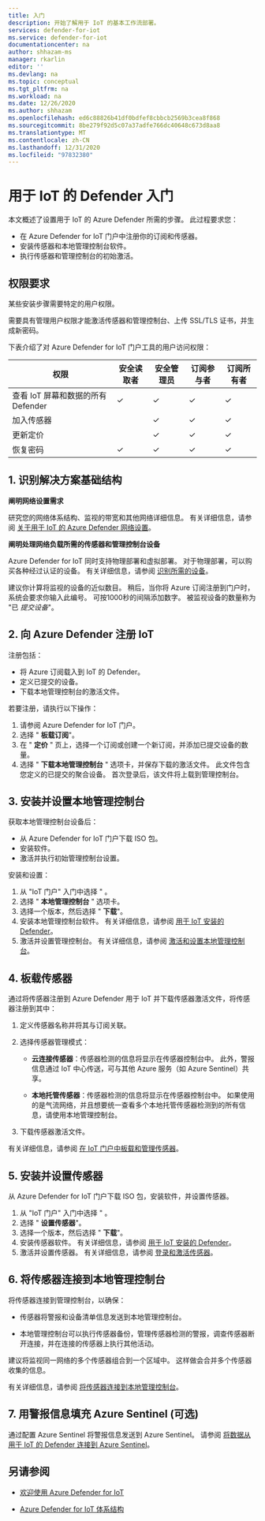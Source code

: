 ```yaml
---
title: 入门
description: 开始了解用于 IoT 的基本工作流部署。
services: defender-for-iot
ms.service: defender-for-iot
documentationcenter: na
author: shhazam-ms
manager: rkarlin
editor: ''
ms.devlang: na
ms.topic: conceptual
ms.tgt_pltfrm: na
ms.workload: na
ms.date: 12/26/2020
ms.author: shhazam
ms.openlocfilehash: ed6c88826b41df0bdfef8cbbcb2569b3cea8f868
ms.sourcegitcommit: 8be279f92d5c07a37adfe766dc40648c673d8aa8
ms.translationtype: MT
ms.contentlocale: zh-CN
ms.lasthandoff: 12/31/2020
ms.locfileid: "97832380"
---
```

# <a name="getting-started-with-defender-for-iot"></a>用于 IoT 的 Defender 入门

本文概述了设置用于 IoT 的 Azure Defender 所需的步骤。 此过程要求您：

- 在 Azure Defender for IoT 门户中注册你的订阅和传感器。
- 安装传感器和本地管理控制台软件。
- 执行传感器和管理控制台的初始激活。

## <a name="permission-requirements"></a>权限要求

某些安装步骤需要特定的用户权限。

需要具有管理用户权限才能激活传感器和管理控制台、上传 SSL/TLS 证书，并生成新密码。

下表介绍了对 Azure Defender for IoT 门户工具的用户访问权限：

| 权限 | 安全读取者 | 安全管理员 | 订阅参与者 | 订阅所有者 |
|--|--|--|--|--|
| 查看 IoT 屏幕和数据的所有 Defender | ✓ | ✓ | ✓ | ✓ |
| 加入传感器  |  |  ✓ | ✓ | ✓ |
| 更新定价  |  |  ✓ | ✓ | ✓ |
| 恢复密码  | ✓  |  ✓ | ✓ | ✓ |

## <a name="1-identify-the-solution-infrastructure"></a>1. 识别解决方案基础结构

**阐明网络设置需求**

研究您的网络体系结构、监视的带宽和其他网络详细信息。 有关详细信息，请参阅 [关于用于 IoT 的 Azure Defender 网络设置](how-to-set-up-your-network.md)。

**阐明处理网络负载所需的传感器和管理控制台设备**

Azure Defender for IoT 同时支持物理部署和虚拟部署。 对于物理部署，可以购买各种经过认证的设备。 有关详细信息，请参阅 [识别所需的设备](how-to-identify-required-appliances.md)。

建议你计算将监视的设备的近似数目。 稍后，当你将 Azure 订阅注册到门户时，系统会要求你输入此编号。 可按1000秒的间隔添加数字。 被监视设备的数量称为 "已 *提交设备*"。

## <a name="2-register-with-azure-defender-for-iot"></a>2. 向 Azure Defender 注册 IoT

注册包括：

- 将 Azure 订阅载入到 IoT 的 Defender。
- 定义已提交的设备。
- 下载本地管理控制台的激活文件。

若要注册，请执行以下操作：

1. 请参阅 Azure Defender for IoT 门户。
1. 选择 " **板载订阅**"。
1. 在 " **定价** " 页上，选择一个订阅或创建一个新订阅，并添加已提交设备的数量。
1. 选择 " **下载本地管理控制台** " 选项卡，并保存下载的激活文件。 此文件包含您定义的已提交的聚合设备。 首次登录后，该文件将上载到管理控制台。

## <a name="3-install-and-set-up-the-on-premises-management-console"></a>3. 安装并设置本地管理控制台

获取本地管理控制台设备后：

- 从 Azure Defender for IoT 门户下载 ISO 包。
- 安装软件。
- 激活并执行初始管理控制台设置。

安装和设置：

1. 从 "IoT 门户" 入门中选择 "  。
1. 选择 " **本地管理控制台** " 选项卡。
1. 选择一个版本，然后选择 " **下载**"。
1. 安装本地管理控制台软件。 有关详细信息，请参阅 [用于 IoT 安装的 Defender](how-to-install-software.md)。
1. 激活并设置管理控制台。 有关详细信息，请参阅 [激活和设置本地管理控制台](how-to-activate-and-set-up-your-on-premises-management-console.md)。

## <a name="4-onboard-a-sensor"></a>4. 板载传感器

通过将传感器注册到 Azure Defender 用于 IoT 并下载传感器激活文件，将传感器注册到其中：

1. 定义传感器名称并将其与订阅关联。
1. 选择传感器管理模式：

   - **云连接传感器**：传感器检测的信息将显示在传感器控制台中。 此外，警报信息通过 IoT 中心传送，可与其他 Azure 服务（如 Azure Sentinel）共享。

   - **本地托管传感器**：传感器检测的信息将显示在传感器控制台中。 如果使用的是气流网络，并且想要统一查看多个本地托管传感器检测到的所有信息，请使用本地管理控制台。 

1. 下载传感器激活文件。

有关详细信息，请参阅 [在 IoT 门户中板载和管理传感器](how-to-manage-sensors-on-the-cloud.md)。

## <a name="5-install-and-set-up-the-sensor"></a>5. 安装并设置传感器

从 Azure Defender for IoT 门户下载 ISO 包，安装软件，并设置传感器。

1. 从 "IoT 门户" 入门中选择 "  。
1. 选择 " **设置传感器**"。
1. 选择一个版本，然后选择 " **下载**"。
1. 安装传感器软件。 有关详细信息，请参阅 [用于 IoT 安装的 Defender](how-to-install-software.md)。
1. 激活并设置传感器。 有关详细信息，请参阅 [登录和激活传感器](how-to-activate-and-set-up-your-sensor.md)。

## <a name="6-connect-sensors-to-an-on-premises-management-console"></a>6. 将传感器连接到本地管理控制台

将传感器连接到管理控制台，以确保：

- 传感器将警报和设备清单信息发送到本地管理控制台。

- 本地管理控制台可以执行传感器备份，管理传感器检测的警报，调查传感器断开连接，并在连接的传感器上执行其他活动。

建议将监视同一网络的多个传感器组合到一个区域中。 这样做会合并多个传感器收集的信息。

有关详细信息，请参阅 [将传感器连接到本地管理控制台](how-to-activate-and-set-up-your-on-premises-management-console.md#connect-sensors-to-the-on-premises-management-console)。

## <a name="7-populate-azure-sentinel-with-alert-information-optional"></a>7. 用警报信息填充 Azure Sentinel (可选) 

通过配置 Azure Sentinel 将警报信息发送到 Azure Sentinel。 请参阅 [将数据从用于 IoT 的 Defender 连接到 Azure Sentinel](how-to-configure-with-sentinel.md)。

## <a name="see-also"></a>另请参阅

- [欢迎使用 Azure Defender for IoT](overview.md)

- [Azure Defender for IoT 体系结构](architecture.md)
